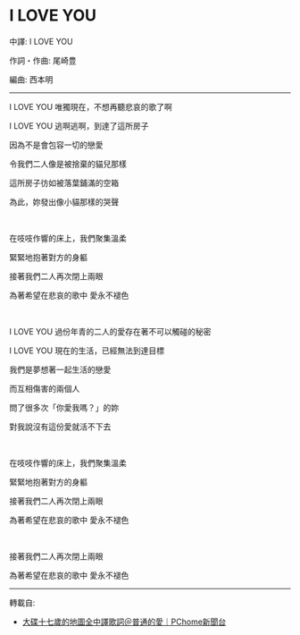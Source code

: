 # I LOVE YOU

中譯: I LOVE YOU

作詞・作曲: 尾崎豊

編曲: 西本明

---

I LOVE YOU 唯獨現在，不想再聽悲哀的歌了啊

I LOVE YOU 逃啊逃啊，到達了這所房子

因為不是會包容一切的戀愛

令我們二人像是被捨棄的貓兒那樣

這所房子彷如被落葉鋪滿的空箱

為此，妳發出像小貓那樣的哭聲

<br>

在吱吱作響的床上，我們聚集溫柔

緊緊地抱著對方的身軀

接著我們二人再次閉上兩眼

為著希望在悲哀的歌中 愛永不褪色

<br>

I LOVE YOU 過份年青的二人的愛存在著不可以觸碰的秘密

I LOVE YOU 現在的生活，已經無法到達目標

我們是夢想著一起生活的戀愛

而互相傷害的兩個人

問了很多次「你愛我嗎？」的妳

對我說沒有這份愛就活不下去

<br>

在吱吱作響的床上，我們聚集溫柔

緊緊地抱著對方的身軀

接著我們二人再次閉上兩眼

為著希望在悲哀的歌中 愛永不褪色

<br>

接著我們二人再次閉上兩眼

為著希望在悲哀的歌中 愛永不褪色

---
轉載自:

- [大碟十七歲的地圖全中譯歌詞＠普通的愛｜PChome新聞台](https://mypaper.pchome.com.tw/forgetnot/post/1239865060)